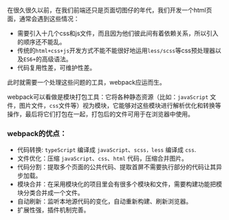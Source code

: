 在很久很久以前，在我们前端还只是页面切图仔的年代，我们开发一个html页面，通常会遇到这些情况：
* 需要引入十几个css和js文件，而且因为他们彼此间有着依赖关系，所以引入的顺序还不能乱。
* 传统的``html+css+js``开发方式不能不能很好地运用``less/scss``等css预处理器以及``ES6+``的高级语法。
* 代码复用性差，可维护性差。  

此时就需要一个处理这些问题的工具，webpack应运而生。

webpack可以看做是模块打包工具：它将各种静态资源（比如：``javaScript`` 文件，图片文件，``css``文件等）视为模块，它能够对这些模块进行解析优化和转换等操作，最后将它们打包在一起，打包后的文件可用于在浏览器中使用。

### webpack的优点：
* 代码转换: ``typeScript`` 编译成 ``javaScript``、``scss，less`` 编译成 ``css``.
* 文件优化：压缩 ``javaScript``、``css``、``html`` 代码，压缩合并图片。
* 代码分割：提取多个页面的公共代码、提取首屏不需要执行部分的代码让其异步加载。
* 模块合并：在采用模块化的项目里会有很多个模块和文件，需要构建功能把模块分类合并成一个文件。
* 自动刷新：监听本地源代码的变化，自动重新构建、刷新浏览器。
* 扩展性强，插件机制完善。